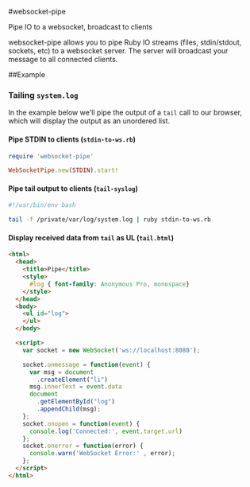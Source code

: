 #websocket-pipe

Pipe IO to a websocket, broadcast to clients

websocket-pipe allows you to pipe Ruby IO streams (files, stdin/stdout, sockets, etc) to a websocket server. The server will broadcast your message to all connected clients.

##Example
### Tailing `system.log`
In the example below we'll pipe the output of a `tail` call to our browser, which will display the output as an unordered list.

#### Pipe STDIN to clients (`stdin-to-ws.rb`)

```ruby
require 'websocket-pipe'

WebSocketPipe.new(STDIN).start!
```


#### Pipe tail output to clients (`tail-syslog`)

```bash
#!/usr/bin/env bash

tail -f /private/var/log/system.log | ruby stdin-to-ws.rb
```

#### Display received data from `tail` as UL (`tail.html`)

```html
<html>
  <head>
    <title>Pipe</title>
    <style>
      #log { font-family: Anonymous Pro, monospace}
    </style>
  </head>
  <body>
    <ul id="log">
    </ul>
  </body>

  <script>
    var socket = new WebSocket('ws://localhost:8080');

    socket.onmessage = function(event) {
      var msg = document
        .createElement("li")
      msg.innerText = event.data
      document
        .getElementById("log")
        .appendChild(msg);
    };
    socket.onopen = function(event) {
      console.log('Connected:', event.target.url)
    };
    socket.onerror = function(error) {
      console.warn('WebSocket Error:' , error);
    };
  </script>
</html>

```

